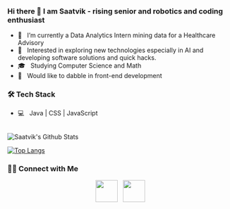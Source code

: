 ### Hi there 👋 I am Saatvik - rising senior and robotics and coding enthusiast



- 🔭 &nbsp; I’m currently a Data Analytics Intern mining data for a Healthcare Advisory
- 🤔 &nbsp; Interested in exploring new technologies especially in AI and developing software solutions and quick hacks.
- 🎓 &nbsp; Studying Computer Science and Math
- 💼 &nbsp; Would like to dabble in front-end development

<h3>🛠 Tech Stack</h3>

- 💻 &nbsp; Java | CSS | JavaScript  

<br>

<img align="center" src="https://github-readme-stats.vercel.app/api?username=Saatvik-Moorthy&include_all_commits=true&count_private=true&show_icons=true&line_height=20&title_color=7A7ADB&icon_color=2234AE&text_color=D3D3D3&bg_color=0,000000,130F40" alt="Saatvik's Github Stats">

</br>

[![Top Langs](https://github-readme-stats.vercel.app/api/top-langs/?username=devSouvik&layout=compact&text_color=daf7dc&bg_color=151515)](https://github.com/devSouvik/github-readme-stats)


<h3> 🤝🏻 Connect with Me </h3>

<p align="center">  
&nbsp; <a href="https://https://www.linkedin.com/in/saatvik-moorthy-5b67a2286/" target="_blank" rel="noopener noreferrer"><img src="https://img.icons8.com/plasticine/100/000000/linkedin.png" width="50" /></a>
&nbsp; <a href="mailto:saatvik.moorthy@gmail.com" target="_blank" rel="noopener noreferrer"><img src="https://img.icons8.com/plasticine/100/000000/gmail.png"  width="50" /></a>
</p>

<!--
**Saatvik-Moorthy/Saatvik-Moorthy** is a ✨ _special_ ✨ repository because its `README.md` (this file) appears on your GitHub profile.

Here are some ideas to get you started:

- 🔭 I’m currently working on ...
- 🌱 I’m currently learning ...
- 👯 I’m looking to collaborate on ...
- 🤔 I’m looking for help with ...
- 💬 Ask me about ...
- 📫 How to reach me: ...
- 😄 Pronouns: ...
- ⚡ Fun fact: ...
-->
